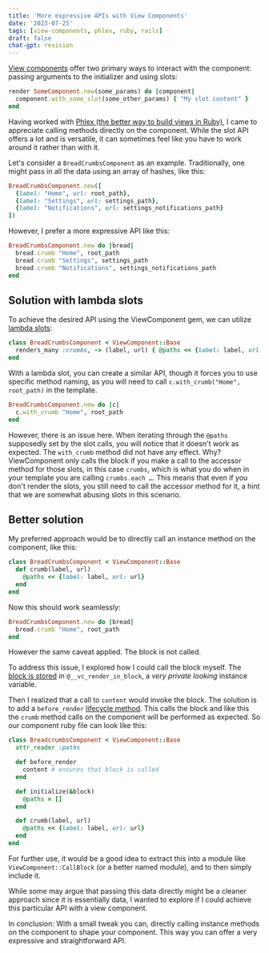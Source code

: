 ```yaml
---
title: 'More expressive APIs with View Components'
date: '2023-07-25'
tags: [view-components, phlex, ruby, rails]
draft: false
chat-gpt: revision
---
```


[View components](https://viewcomponent.org) offer two primary ways to interact with the component: passing arguments to the initializer and using slots:

```ruby
render SomeComponent.new(some_params) do |component|
  component.with_some_slot(some_other_params) { "My slot content" }
end
```

Having worked with [Phlex (the better way to build views in Ruby)](/phlex-is-fun), I came to appreciate calling methods directly on the component. While the slot API offers a lot and is versatile, it can sometimes feel like you have to work around it rather than with it.

Let's consider a `BreadCrumbsComponent` as an example. Traditionally, one might pass in all the data using an array of hashes, like this:


```ruby
BreadCrumbsComponent.new([
  {label: "Home", url: root_path},
  {label: "Settings", url: settings_path},
  {label: "Notifications", url: settings_notifications_path}
])
```

However, I prefer a more expressive API like this:


```ruby
BreadCrumbsComponent.new do |bread|
  bread.crumb "Home", root_path
  bread.crumb "Settings", settings_path
  bread.crumb "Notifications", settings_notifications_path
end
```

## Solution with lambda slots

To achieve the desired API using the ViewComponent gem, we can utilize [lambda slots](https://viewcomponent.org/guide/slots.html#lambda-slots):

```ruby
class BreadCrumbsComponent < ViewComponent::Base
  renders_many :crumbs, -> (label, url) { @paths << {label: label, url: url} }
end
```

With a lambda slot, you can create a similar API, though it forces you to use specific method naming, as you will need to call `c.with_crumb("Home", root_path)` in the template.


```ruby
BreadCrumbsComponent.new do |c| 
  c.with_crumb "Home", root_path
end
```

However, there is an issue here. When iterating through the `@paths` supposedly set by the slot calls, you will notice that it doesn't work as expected. The `with_crumb` method did not have any effect. 
Why? ViewComponent only calls the block if you make a call to the accessor method for those slots, in this case `crumbs`, which is what you do when in your template you are calling `crumbs.each …`. This means that even if you don't render the slots, you still need to call the accessor method for it, a hint that we are somewhat abusing slots in this scenario.


## Better solution

My preferred approach would be to directly call an instance method on the component, like this:

```ruby
class BreadCrumbsComponent < ViewComponent::Base
  def crumb(label, url)
    @paths << {label: label, url: url}
  end
end
```

Now this should work seamlessly:

```ruby
BreadCrumbsComponent.new do |bread|
  bread.crumb "Home", root_path
end
```

However the same caveat applied. The block is not called.

To address this issue, I explored how I could call the block myself. 
The [block is stored](https://github.com/ViewComponent/view_component/blob/3487283035bbcb868e46f93fcfb6abadfeed650a/lib/view_component/base.rb#L105) 
in `@__vc_render_in_block`, a *very private looking* instance variable.

Then I realized that a call to `content` would invoke the block. 
The solution is to add a  `before_render` [lifecycle method](https://viewcomponent.org/guide/lifecycle.html).
This calls the block and like this the `crumb` method calls on the component will be performed as expected. So our component ruby file can look like this:


```ruby
class BreadcrumbsComponent < ViewComponent::Base
  attr_reader :paths

  def before_render
    content # ensures that block is called
  end

  def initialize(&block)
    @paths = []
  end

  def crumb(label, url)
    @paths << {label: label, url: url}
  end
end
```

For further use, it would be a good idea to extract this into a module like `ViewComponent::CallBlock` (or a better named module), and to then simply include it.

While some may argue that passing this data directly might be a cleaner approach since it is essentially data, I wanted to explore if I could achieve this particular API with a view component.

In conclusion: With a small tweak you can, directly calling instance methods on the component to shape your component. This way you can offer a very expressive and straightforward API.
